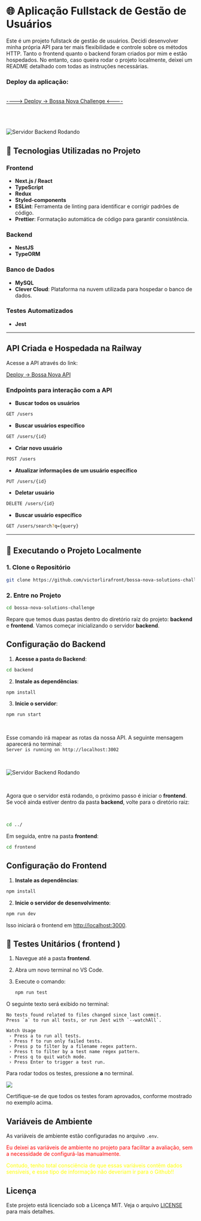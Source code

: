 # 🌐 Aplicação Fullstack de Gestão de Usuários

Este é um projeto fullstack de gestão de usuários. Decidi desenvolver minha própria API para ter mais flexibilidade e controle sobre os métodos HTTP. Tanto o frontend quanto o backend foram criados por mim e estão hospedados. No entanto, caso queira rodar o projeto localmente, deixei um README detalhado com todas as instruções necessárias.

### Deploy da aplicação: 

<br/>

<a href="https://bossa-nova-solutions-challenge-ovoi2wo4n.vercel.app/" target="_blank" >
  ---->  Deploy -> Bossa Nova Challenge <----
</a>

<br/>
<br/>
<br/>
<br/>

![Servidor Backend Rodando](https://img.wine.com.br/testes/2022/27-12/banner.gif)

## 🧰 Tecnologias Utilizadas no Projeto

### Frontend
- **Next.js / React**
- **TypeScript**
- **Redux**
- **Styled-components**
- **ESLint**: Ferramenta de linting para identificar e corrigir padrões de código.
- **Prettier**: Formatação automática de código para garantir consistência.

### Backend
- **NestJS**
- **TypeORM**

### Banco de Dados
- **MySQL**
- **Clever Cloud**: Plataforma na nuvem utilizada para hospedar o banco de dados.

### Testes Automatizados
- **Jest**

---

## API Criada e Hospedada na Railway

Acesse a API através do link:  

<a href="https://bossa-nova-solutions-challenge-ovoi2wo4n.vercel.app/" target="_blank">
  Deploy -> Bossa Nova API
</a>

### Endpoints para interação com a API

- **Buscar todos os usuários**

```bash
GET /users
```
- **Buscar usuários específico**

```bash
GET /users/{id}
```

- **Criar novo usuário**

```bash
POST /users
```

- **Atualizar informações de um usuário específico**

```bash
PUT /users/{id}
```

- **Deletar usuário**

```bash
DELETE /users/{id}
```

- **Buscar usuário específico**

```bash
GET /users/search?q={query}
```
---

## 🚀 Executando o Projeto Localmente

### 1. Clone o Repositório

```bash
git clone https://github.com/victorlirafront/bossa-nova-solutions-challenge.git
```

### 2. Entre no Projeto

```bash
cd bossa-nova-solutions-challenge
```

Repare que temos duas pastas dentro do diretório raiz do projeto: **backend** e **frontend**. Vamos começar inicializando o servidor **backend**.

## Configuração do Backend

1. **Acesse a pasta do Backend**:

```bash
cd backend
```

2. **Instale as dependências**:

```bash
npm install
```

3. **Inicie o servidor**:

```bash
npm run start
```
<br/>

Esse comando irá mapear as rotas da nossa API. A seguinte mensagem aparecerá no terminal:  
`Server is running on http://localhost:3002`  

<br/>

![Servidor Backend Rodando](https://ik.imagekit.io/Victorliradev/bossa-nova-solutions/Captura%20de%20Tela%202024-12-15%20a%CC%80s%2000.13.11_Ywv_Aaw76.png?updatedAt=1734232439790)

<br/>

Agora que o servidor está rodando, o próximo passo é iniciar o **frontend**. Se você ainda estiver dentro da pasta **backend**, volte para o diretório raiz:

<br/>

```bash
cd ../
```

Em seguida, entre na pasta **frontend**:

```bash
cd frontend
```

## Configuração do Frontend

1. **Instale as dependências**:

```bash
npm install
```

2. **Inicie o servidor de desenvolvimento**:

```bash
npm run dev
```

Isso iniciará o frontend em [http://localhost:3000](http://localhost:3000).

## 🧪 Testes Unitários ( frontend )

1. Navegue até a pasta **frontend**.  
2. Abra um novo terminal no VS Code.  
3. Execute o comando:

   ```bash
   npm run test
   ```

O seguinte texto será exibido no terminal:  
```plaintext
No tests found related to files changed since last commit.
Press `a` to run all tests, or run Jest with `--watchAll`.

Watch Usage
 › Press a to run all tests.
 › Press f to run only failed tests.
 › Press p to filter by a filename regex pattern.
 › Press t to filter by a test name regex pattern.
 › Press q to quit watch mode.
 › Press Enter to trigger a test run.
```

Para rodar todos os testes, pressione **a** no terminal.

![](https://ik.imagekit.io/Victorliradev/bossa-nova-solutions/Captura%20de%20Tela%202024-12-15%20a%CC%80s%2014.35.23_zC7TGWHqOl.png?updatedAt=1734284154935)

Certifique-se de que todos os testes foram aprovados, conforme mostrado no exemplo acima.

## Variáveis de Ambiente

As variáveis de ambiente estão configuradas no arquivo `.env`. 

<p style="color: red;">Eu deixei as variáveis de ambiente no projeto para facilitar a avaliação, sem a necessidade de configurá-las manualmente.</p>  
<p style="color: yellow;">Contudo, tenho total consciência de que essas variáveis contêm dados sensíveis, e esse tipo de informação não deveriam ir para o Github!!</p>

## Licença

Este projeto está licenciado sob a Licença MIT. Veja o arquivo [LICENSE](LICENSE) para mais detalhes.
